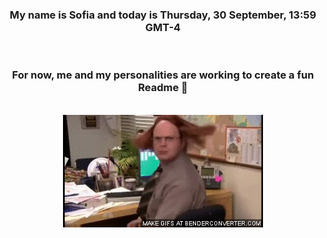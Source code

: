 


<div align="center">
<h3 >My name is Sofia and today is Thursday, 30 September, 13:59 GMT-4</h3><br>
<h3 >For now, me and my personalities are working to create a fun Readme 👋
</h3><br>
<img src='img/dwight.gif' alt='working...'/>
</div>
